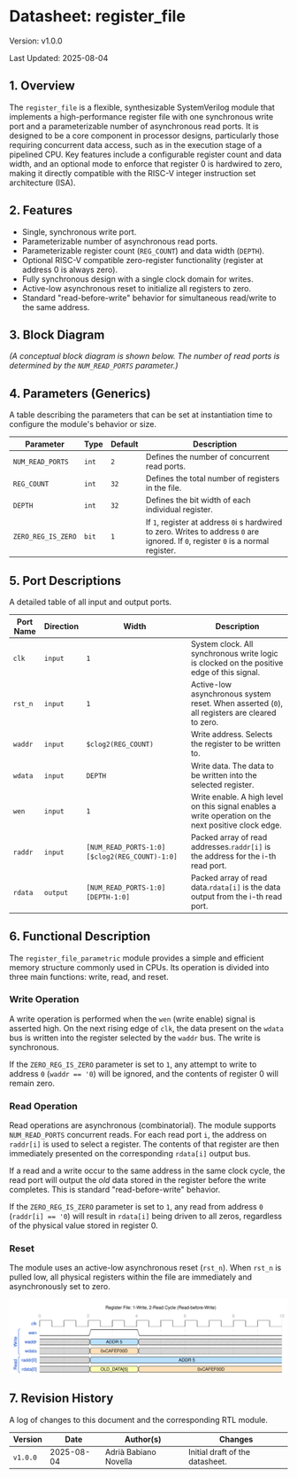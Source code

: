 # Datasheet: register_file

Version: v1.0.0

Last Updated: 2025-08-04

## 1. Overview

The `register_file` is a flexible, synthesizable SystemVerilog module that implements a high-performance register file with one synchronous write port and a parameterizable number of asynchronous read ports. It is designed to be a core component in processor designs, particularly those requiring concurrent data access, such as in the execution stage of a pipelined CPU. Key features include a configurable register count and data width, and an optional mode to enforce that register 0 is hardwired to zero, making it directly compatible with the RISC-V integer instruction set architecture (ISA).

## 2. Features

* Single, synchronous write port.
* Parameterizable number of asynchronous read ports.
* Parameterizable register count (`REG_COUNT`) and data width (`DEPTH`).
* Optional RISC-V compatible zero-register functionality (register at address 0 is always zero).
* Fully synchronous design with a single clock domain for writes.
* Active-low asynchronous reset to initialize all registers to zero.
* Standard "read-before-write" behavior for simultaneous read/write to the same address.

## 3. Block Diagram

*(A conceptual block diagram is shown below. The number of read ports is determined by the `NUM_READ_PORTS` parameter.)*

## 4. Parameters (Generics)

A table describing the parameters that can be set at instantiation time to configure the module's behavior or size.

| **Parameter**  | **Type** | **Default** | **Description**                                                                                                                         |
| -------------------- | -------------- | ----------------- | --------------------------------------------------------------------------------------------------------------------------------------------- |
| `NUM_READ_PORTS`   | `int`        | `2`             | Defines the number of concurrent read ports.                                                                                                  |
| `REG_COUNT`        | `int`        | `32`            | Defines the total number of registers in the file.                                                                                            |
| `DEPTH`            | `int`        | `32`            | Defines the bit width of each individual register.                                                                                            |
| `ZERO_REG_IS_ZERO` | `bit`        | `1`             | If `1`, register at address `0`i s hardwired to zero. Writes to address `0` are ignored. If `0`, register `0` is a normal register. |

## 5. Port Descriptions

A detailed table of all input and output ports.

| **Port Name** | **Direction** | **Width**                                 | **Description**                                                                                |
| ------------------- | ------------------- | ----------------------------------------------- | ---------------------------------------------------------------------------------------------------- |
| `clk`             | `input`           | `1`                                           | System clock. All synchronous write logic is clocked on the positive edge of this signal.            |
| `rst_n`           | `input`           | `1`                                           | Active-low asynchronous system reset. When asserted (`0`), all registers are cleared to zero.      |
| `waddr`           | `input`           | `$clog2(REG_COUNT)`                           | Write address. Selects the register to be written to.                                                |
| `wdata`           | `input`           | `DEPTH`                                       | Write data. The data to be written into the selected register.                                       |
| `wen`             | `input`           | `1`                                           | Write enable. A high level on this signal enables a write operation on the next positive clock edge. |
| `raddr`           | `input`           | `[NUM_READ_PORTS-1:0][$clog2(REG_COUNT)-1:0]` | Packed array of read addresses.`raddr[i]` is the address for the i-th read port.                   |
| `rdata`           | `output`          | `[NUM_READ_PORTS-1:0][DEPTH-1:0]`             | Packed array of read data.`rdata[i]` is the data output from the i-th read port.                   |

## 6. Functional Description

The `register_file_parametric` module provides a simple and efficient memory structure commonly used in CPUs. Its operation is divided into three main functions: write, read, and reset.

### Write Operation

A write operation is performed when the `wen` (write enable) signal is asserted high. On the next rising edge of `clk`, the data present on the `wdata` bus is written into the register selected by the `waddr` bus. The write is synchronous.

If the `ZERO_REG_IS_ZERO` parameter is set to `1`, any attempt to write to address `0` (`waddr == '0`) will be ignored, and the contents of register 0 will remain zero.

### Read Operation

Read operations are asynchronous (combinatorial). The module supports `NUM_READ_PORTS` concurrent reads. For each read port `i`, the address on `raddr[i]` is used to select a register. The contents of that register are then immediately presented on the corresponding `rdata[i]` output bus.

If a read and a write occur to the same address in the same clock cycle, the read port will output the *old* data stored in the register before the write completes. This is standard "read-before-write" behavior.

If the `ZERO_REG_IS_ZERO` parameter is set to `1`, any read from address `0` (`raddr[i] == '0`) will result in `rdata[i]` being driven to all zeros, regardless of the physical value stored in register 0.

### Reset

The module uses an active-low asynchronous reset (`rst_n`). When `rst_n` is pulled low, all physical registers within the file are immediately and asynchronously set to zero.

![example](../../assets/register_file_wavedrom.svg)

## 7. Revision History

A log of changes to this document and the corresponding RTL module.

| **Version** | **Date** | **Author(s)** | **Changes**               |
| ----------------- | -------------- | ------------------- | ------------------------------- |
| `v1.0.0`        | 2025-08-04     | Adrià Babiano Novella   | Initial draft of the datasheet. |
